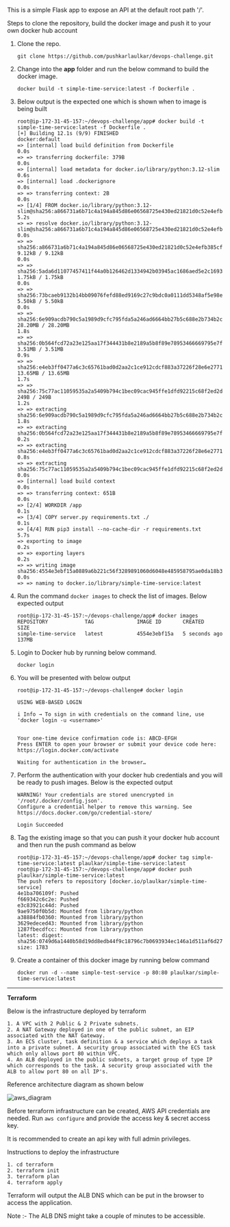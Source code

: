 This is a simple Flask app to expose an API at the default root path '/'.

Steps to clone the repository, build the docker image and push it to your own docker hub account
  1. Clone the repo.
     
     ```
     git clone https://github.com/pushkarlaulkar/devops-challenge.git
     ```
  2. Change into the **app** folder and run the below command to build the docker image.
     
     ```
     docker build -t simple-time-service:latest -f Dockerfile .
     ```
  3. Below output is the expected one which is shown when to image is being built

     ```
     root@ip-172-31-45-157:~/devops-challenge/app# docker build -t simple-time-service:latest -f Dockerfile .
     [+] Building 12.1s (9/9) FINISHED                                                                                                                                                          docker:default
     => [internal] load build definition from Dockerfile                                                                                                                                                 0.0s
     => => transferring dockerfile: 379B                                                                                                                                                                 0.0s
     => [internal] load metadata for docker.io/library/python:3.12-slim                                                                                                                                  0.6s
     => [internal] load .dockerignore                                                                                                                                                                    0.0s
     => => transferring context: 2B                                                                                                                                                                      0.0s
     => [1/4] FROM docker.io/library/python:3.12-slim@sha256:a866731a6b71c4a194a845d86e06568725e430ed21821d0c52e4efb385cf6c6f                                                                            5.2s
     => => resolve docker.io/library/python:3.12-slim@sha256:a866731a6b71c4a194a845d86e06568725e430ed21821d0c52e4efb385cf6c6f                                                                            0.0s
     => => sha256:a866731a6b71c4a194a845d86e06568725e430ed21821d0c52e4efb385cf6c6f 9.12kB / 9.12kB                                                                                                       0.0s
     => => sha256:5ada6d11077457411f44a0b126462d1334942b03945ac1686aed5e2c16931380 1.75kB / 1.75kB                                                                                                       0.0s
     => => sha256:73bcaeb9132b14bb09076fefd88ed9169c27c9bdc0a0111dd5348af5e98e3a3a 5.50kB / 5.50kB                                                                                                       0.0s
     => => sha256:6e909acdb790c5a1989d9cfc795fda5a246ad6664bb27b5c688e2b734b2c5fad 28.20MB / 28.20MB                                                                                                     1.8s
     => => sha256:0b564fcd72a23e125aa17f344431b8e2189a5b8f89e78953466669795e7f8089 3.51MB / 3.51MB                                                                                                       0.9s
     => => sha256:e4eb3ff0477a6c3c65761bad0d2aa2c1ce912cdcf883a37226f28e6e277126b6 13.65MB / 13.65MB                                                                                                     1.7s
     => => sha256:75c77ac11059535a2a5409b794c1bec09cac945ffe1dfd92215c68f2ed2d35d4 249B / 249B                                                                                                           1.2s
     => => extracting sha256:6e909acdb790c5a1989d9cfc795fda5a246ad6664bb27b5c688e2b734b2c5fad                                                                                                            1.8s
     => => extracting sha256:0b564fcd72a23e125aa17f344431b8e2189a5b8f89e78953466669795e7f8089                                                                                                            0.2s
     => => extracting sha256:e4eb3ff0477a6c3c65761bad0d2aa2c1ce912cdcf883a37226f28e6e277126b6                                                                                                            0.8s
     => => extracting sha256:75c77ac11059535a2a5409b794c1bec09cac945ffe1dfd92215c68f2ed2d35d4                                                                                                            0.0s
     => [internal] load build context                                                                                                                                                                    0.0s
     => => transferring context: 651B                                                                                                                                                                    0.0s
     => [2/4] WORKDIR /app                                                                                                                                                                               0.1s
     => [3/4] COPY server.py requirements.txt ./                                                                                                                                                         0.1s
     => [4/4] RUN pip3 install --no-cache-dir -r requirements.txt                                                                                                                                        5.7s
     => exporting to image                                                                                                                                                                               0.2s 
     => => exporting layers                                                                                                                                                                              0.2s 
     => => writing image sha256:4554e3ebf15a0889a6b221c56f3289891060d6048e485958795ae0da18b3064b                                                                                                         0.0s 
     => => naming to docker.io/library/simple-time-service:latest
     ```
  4. Run the command `docker images` to check the list of images. Below expected output

     ```
     root@ip-172-31-45-157:~/devops-challenge/app# docker images                                                                                                                                               
     REPOSITORY            TAG              IMAGE ID       CREATED         SIZE                                                                                                                                
     simple-time-service   latest           4554e3ebf15a   5 seconds ago   137MB
     ```
  5. Login to Docker hub by running below command.

     ```
     docker login
     ```
  6. You will be presented with below output

     ```
     root@ip-172-31-45-157:~/devops-challenge# docker login

     USING WEB-BASED LOGIN
      
     i Info → To sign in with credentials on the command line, use 'docker login -u <username>'
               
      
     Your one-time device confirmation code is: ABCD-EFGH
     Press ENTER to open your browser or submit your device code here: https://login.docker.com/activate
      
     Waiting for authentication in the browser…
     ```
  7. Perform the authentication with your docker hub credentials and you will be ready to push images. Below is the expected output

     ```
     WARNING! Your credentials are stored unencrypted in '/root/.docker/config.json'.
     Configure a credential helper to remove this warning. See
     https://docs.docker.com/go/credential-store/

     Login Succeeded
     ```
  8. Tag the existing image so that you can push it your docker hub account and then run the push command as below

     ```
     root@ip-172-31-45-157:~/devops-challenge/app# docker tag simple-time-service:latest plaulkar/simple-time-service:latest 
     root@ip-172-31-45-157:~/devops-challenge/app# docker push plaulkar/simple-time-service:latest 
     The push refers to repository [docker.io/plaulkar/simple-time-service]
     4e1ba706109f: Pushed 
     f669342c6c2e: Pushed 
     e3c83921c44d: Pushed 
     9ae9750f0b5d: Mounted from library/python 
     a38884fb0360: Mounted from library/python 
     3629edeced43: Mounted from library/python 
     1287fbecdfcc: Mounted from library/python 
     latest: digest: sha256:0749d6a1440b58d19dd8edb44f9c18796c7b0693934ec146a1d511af6d274279 size: 1783
     ```
  9. Create a container of this docker image by running below command
      
     ```
     docker run -d --name simple-test-service -p 80:80 plaulkar/simple-time-service:latest
     ```

---------------------------

**Terraform**

  Below is the infrastructure deployed by terraform
  
    1. A VPC with 2 Public & 2 Private subnets.
    2. A NAT Gateway deployed in one of the public subnet, an EIP associated with the NAT Gateway.
    3. An ECS cluster, task definition & a service which deploys a task into a private subnet. A security group associated with the ECS task which only allows port 80 within VPC.
    4. An ALB deployed in the public subnets, a target group of type IP which corresponds to the task. A security group associated with the ALB to allow port 80 on all IP's.

  Reference architecture diagram as shown below

  ![aws_diagram](https://github.com/user-attachments/assets/ab62af18-85b4-4629-b613-ec7ad3c20a93)

  
  Before terraform infrastructure can be created, AWS API credentials are needed. Run `aws configure` and provide the access key & secret access key.

  It is recommended to create an api key with full admin privileges.

  Instructions to deploy the infrastructure

    1. cd terraform
    2. terraform init
    3. terraform plan
    4. terraform apply

  Terraform will output the ALB DNS which can be put in the browser to access the application.
  
  Note :- The ALB DNS might take a couple of minutes to be accessible.
